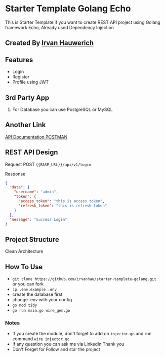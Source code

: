 # Starter Template Golang Echo

This is Starter Template if you want to create REST API project using Golang framework Echo, Already used Dependency Injection

## Created By [Irvan Hauwerich](https://www.linkedin.com/in/irvan-hauwerich-b953a822b/)

## Features

- Login
- Register
- Profile using JWT

## 3rd Party App

1. For Database you can use PostgreSQL or MySQL

## Another Link

[API Documentation POSTMAN](https://documenter.getpostman.com/view/33387055/2sAY4uE4VB)

## REST API Design

Request POST ```{{BASE_URL}}/api/v1/login```

Response

```json
{
  "data": {
    "username": "admin",
    "token": {
      "access_token": "this is access token",
      "refresh_token": "this is refresh token"
    }
  },
  "message": "Success Login"
}
```

## Project Structure

Clean Architecture

## How To Use

- ```git clone https://github.com/irvanhau/starter-template-golang.git``` or you can fork
- ```cp .env.example .env```
- create the database first
- change .env with your config
- ```go mod tidy```
- ```go run main.go wire_gen.go```

### Notes

- If you create the module, don't forget to add on ```injector.go``` and run command ```wire injector.go```
- If any question you can ask me via LinkedIn Thank you
- Don't Forget for Follow and star the project